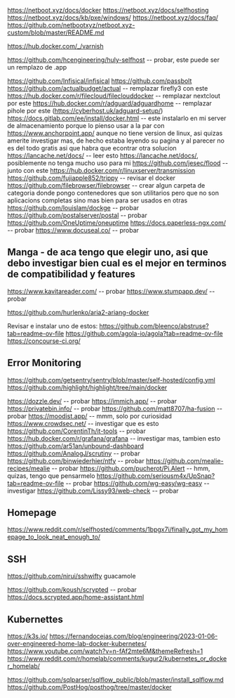 <!-- TODO: actualizar los .env files de los servicios, probar que funcionen usando localhost + nombre de containers para las variables de URL, cuando tenia el dns configurado no funcionaban y tenia que colocar IP directamente, pero cuando tuve que retirarlo parece que si funcionan asi que puede que anteriormente hubiera algun tipo de problema de configuracion en pfsense que no permitia usarlas, pero ultimadamente seria bueno usar localhost + nombre de containers porque de esa manera no tengo que procuparme de los ip en que corre cada app -->


https://netboot.xyz/docs/docker
https://netboot.xyz/docs/selfhosting
https://netboot.xyz/docs/kb/pxe/windows/
https://netboot.xyz/docs/faq/
https://github.com/netbootxyz/netboot.xyz-custom/blob/master/README.md


https://hub.docker.com/_/varnish

https://github.com/hcengineering/huly-selfhost -- probar, este puede ser un remplazo de .app

https://github.com/Infisical/infisical
https://github.com/passbolt
https://github.com/actualbudget/actual -- remplazar firefly3 con este
https://hub.docker.com/r/filecloud/fileclouddocker -- remplazar nextclout por este
https://hub.docker.com/r/adguard/adguardhome -- remplazar pihole por este (https://cyberhost.uk/adguard-setup/)
https://docs.gitlab.com/ee/install/docker.html -- este instalarlo en mi server de almacenamiento porque lo pienso usar a la par con https://www.anchorpoint.app/ aunque no tiene version de linux, asi quizas amerite investigar mas, de hecho estaba leyendo su pagina y al parecer no es del todo gratis asi que habra que econtrar otra solucion
https://lancache.net/docs/ -- leer esto https://lancache.net/docs/, posiblemente no tenga mucho uso para mi
https://github.com/jesec/flood -- junto con este https://hub.docker.com/r/linuxserver/transmission
https://github.com/fujiapple852/trippy -- revisar el docker
https://github.com/filebrowser/filebrowser -- crear algun carpeta de categoria donde pongo contenedores que son utilitarios pero que no son aplicacions completas sino mas bien para ser usados en otras
https://github.com/louislam/dockge -- probar
https://github.com/postalserver/postal -- probar
https://github.com/OneUptime/oneuptime
https://docs.paperless-ngx.com/ -- probar
https://www.docuseal.co/ -- probar

## Manga - de aca tengo que elegir uno, asi que debo investigar bien cual es el mejor en terminos de compatibilidad y features
https://www.kavitareader.com/ -- probar
https://www.stumpapp.dev/ -- probar


https://github.com/hurlenko/aria2-ariang-docker

Revisar e instalar uno de estos:
https://github.com/bleenco/abstruse?tab=readme-ov-file
https://github.com/agola-io/agola?tab=readme-ov-file
https://concourse-ci.org/

## Error Monitoring
https://github.com/getsentry/sentry/blob/master/self-hosted/config.yml
https://github.com/highlight/highlight/tree/main/docker

https://dozzle.dev/ -- probar
https://immich.app/ -- probar
https://privatebin.info/ -- probar
https://github.com/matt8707/ha-fusion -- probar
https://moodist.app/ -- mmm, solo por curiosidad
https://www.crowdsec.net/ -- investigar que es esto
https://github.com/CorentinTh/it-tools -- probar
https://hub.docker.com/r/grafana/grafana -- investigar mas, tambien esto https://github.com/ar51an/unbound-dashboard
https://github.com/AnalogJ/scrutiny -- probar
https://github.com/binwiederhier/ntfy -- probar
https://github.com/mealie-recipes/mealie -- probar
https://github.com/pucherot/Pi.Alert -- hmm, quizas, tengo que pensarmelo
https://github.com/seriousm4x/UpSnap?tab=readme-ov-file -- probar
https://github.com/wg-easy/wg-easy -- investigar
https://github.com/Lissy93/web-check -- probar

## Homepage
https://www.reddit.com/r/selfhosted/comments/1bpgx7i/finally_got_my_homepage_to_look_neat_enough_to/

## SSH
https://github.com/nirui/sshwifty
guacamole

https://github.com/koush/scrypted -- probar
https://docs.scrypted.app/home-assistant.html

## Kubernettes
https://k3s.io/
https://fernandocejas.com/blog/engineering/2023-01-06-over-engineered-home-lab-docker-kubernetes/
https://www.youtube.com/watch?v=n-fAf2mte6M&themeRefresh=1
https://www.reddit.com/r/homelab/comments/kugur2/kubernetes_or_docker_homelab/


https://github.com/sqlparser/sqlflow_public/blob/master/install_sqlflow.md
https://github.com/PostHog/posthog/tree/master/docker
